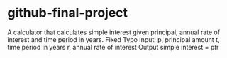 # github-final-project
A calculator that calculates simple interest given principal, annual rate of interest and time period in years.
Fixed Typo
Input:
   p, principal amount
   t, time period in years
   r, annual rate of interest
Output
   simple interest = p*t*r
